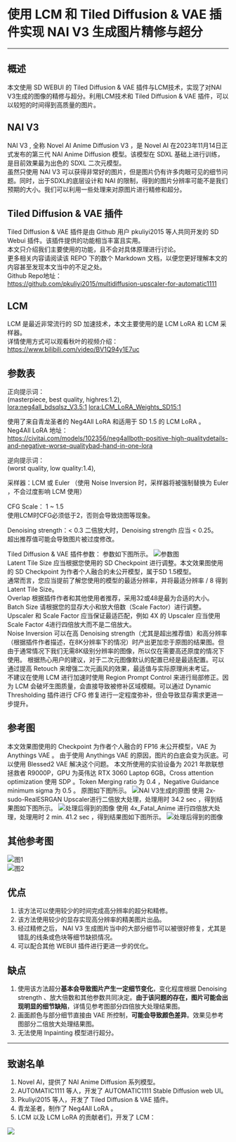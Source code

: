 # 使用 LCM 和 Tiled Diffusion & VAE 插件实现 NAI V3 生成图片精修与超分
***
## 概述
本文使用 SD WEBUI 的 Tiled Diffusion & VAE 插件与LCM技术，实现了对NAI V3生成的图像的精修与超分。利用LCM技术和 Tiled Diffusion & VAE 插件，可以以较短的时间得到高质量的图片。
## NAI V3
NAI V3 , 全称 Novel AI Anime Diffusion V3 ，是 Novel AI 在2023年11月14日正式发布的第三代 NAI Anime Diffusion 模型。该模型在 SDXL 基础上进行训练，是目前效果最为出色的 SDXL 二次元模型。  
虽然只使用 NAI V3 可以获得非常好的图片，但是图片仍有许多肉眼可见的细节问题。同时，出于SDXL的底层设计和 NAI 的限制，得到的图片分辨率可能不是我们预期的大小。我们可以利用一些处理来对原图片进行精修和超分。  

## Tiled Diffusion & VAE 插件
Tiled Diffusion & VAE 插件是由 Github 用户 pkuliyi2015 等人共同开发的 SD Webui 插件。该插件提供的功能相当丰富且实用。  
本文只介绍我们主要使用的功能，且不会对具体原理进行讨论。  
更多相关内容请阅读该 REPO 下的数个 Markdown 文档，以便您更好理解本文的内容甚至发现本文当中的不足之处。  
Github Repo地址：  
https://github.com/pkuliyi2015/multidiffusion-upscaler-for-automatic1111

## LCM
LCM 是最近非常流行的 SD 加速技术，本文主要使用的是 LCM LoRA 和 LCM 采样器。  
详情使用方式可以观看秋叶的视频介绍：  
https://www.bilibili.com/video/BV1Q94y1E7uc

## 参数表
正向提示词：  
(masterpiece, best quality, highres:1.2),  
<lora:neg4all_bdsqlsz_V3.5:1> <lora:LCM_LoRA_Weights_SD15:1>  

使用了来自青龙圣者的 Neg4All LoRA 和适用于 SD 1.5 的 LCM LoRA 。  
Neg4All LoRA 地址：  
https://civitai.com/models/102356/neg4allboth-positive-high-qualitydetails-and-negative-worse-qualitybad-hand-in-one-lora  

逆向提示词：  
(worst quality, low quality:1.4),  

采样器：LCM 或 Euler （使用 Noise Inversion 时，采样器将被强制替换为 Euler ，不会过度影响 LCM 使用）  

CFG Scale： 1 ~ 1.5  
使用LCM时CFG必须低于2，否则会导致烧图等现象。  

Denoising strength：< 0.3
二倍放大时，Denoising strength 应当 < 0.25。  
超出推荐值可能会导致图片被过度修改。

Tiled Diffusion & VAE 插件参数：
参数如下图所示。
![参数图](./imgs/parameters.png)  
Latent Tile Size 应当根据您使用的 SD Checkpoint 进行调整。本文效果图使用的 SD Checkpoint 为作者个人融合的未公开模型，属于SD 1.5模型。  
通常而言，您应当提前了解您使用的模型的最适分辨率，并将最适分辨率 / 8 得到 Latent Tile Size。  
Overlap 根据插件作者和其他使用者推荐，采用32或48是最为合适的大小。  
Batch Size 请根据您的显存大小和放大倍数（Scale Factor）进行调整。  
Upscaler 和 Scale Factor 应当保证最适匹配，例如 4X 的 Upscaler 应当使用 Scale Factor 4进行四倍放大而不是二倍放大。  
Noise Inversion 可以在高 Denoising strength（尤其是超出推荐值）和高分辨率（根据插件作者描述，在8K分辨率下的情况）时产出更加忠于原图的结果图。但由于通常情况下我们无需8K级别分辨率的图像，所以仅在需要高还原度的情况下使用。
根据热心用户的建议，对于二次元图像默认的配置已经是最适配置。可以通过提高 Retouch 来增强二次元画风的效果，最适值与实际原理尚未考证。  
不建议在使用 LCM 进行加速时使用 Region Prompt Control 来进行局部修正。因为 LCM 会破坏生图质量，会直接导致被修补区域模糊。可以通过 Dynamic Thresholding 插件进行 CFG 修复进行一定程度弥补，但会导致显存需求更进一步提升。  

## 参考图
本文效果图使用的 Checkpoint 为作者个人融合的 FP16 未公开模型，VAE 为 Anythings VAE 。
由于使用 Anythings VAE 的原因，图片的白底会变为灰底。可以使用 Blessed2 VAE 解决这个问题。
本文所使用的实验设备为 2021 年款联想拯救者 R9000P，GPU 为英伟达 RTX 3060 Laptop 6GB。Cross attention optimization 使用 SDP 。Token Merging ratio 为 0.4 ，Negative Guidance minimum sigma 为 0.5 。
原图如下图所示。
![NAI V3生成的原图](./imgs/results/original.png)
使用 2x-sudo-RealESRGAN Upscaler进行二倍放大处理，处理用时 34.2 sec ，得到结果图如下图所示。
![处理后得到的图像](./imgs/results/2x_upscale.png)
使用 4x_Fatal_Anime 进行四倍放大处理，处理用时 2 min. 41.2 sec ，得到结果图如下图所示。
![处理后得到的图像](./imgs/results/4x_upscale.png)

## 其他参考图
![图1](./imgs/other_results/00014-2896793506.png)  
![图2](./imgs/other_results/00037-2575251903.png)

## 优点
1. 该方法可以使用较少的时间完成高分辨率的超分和精修。
2. 该方法使用较少的显存实现高分辨率的精美图片出品。
3. 经过精修之后， NAI V3 生成图片当中的大部分细节可以被很好修复，尤其是错乱的线条或色块等细节缺损情况。
4. 可以配合其他 WEBUI 插件进行更进一步的优化。

## 缺点
1. 使用该方法超分**基本会导致图片产生一定细节变化**，变化程度根据 Denoising strength 、放大倍数和其他参数共同决定。**由于该问题的存在，图片可能会出现明显的细节缺陷**，详情见参考图部分四倍放大处理结果图。    
2. 画面颜色与部分细节直接由 VAE 所控制，**可能会导致颜色差异**。效果见参考图部分二倍放大处理结果图。  
3. 无法使用 Inpainting 模型进行超分。    
***  
## 致谢名单
1. Novel AI，提供了 NAI Anime Diffusion 系列模型。
2. AUTOMATIC1111 等人，开发了 AUTOMATIC1111 Stable Diffusion web UI。  
3. Pkuliyi2015 等人，开发了 Tiled Diffusion & VAE 插件。
4. 青龙圣者，制作了 Neg4All LoRA 。  
5. LCM 以及 LCM LoRA 的贡献者们，开发了 LCM：  
<a href="https://github.com/luosiallen/latent-consistency-model/graphs/contributors">
  <img src="https://contrib.rocks/image?repo=luosiallen/latent-consistency-model" />
</a>  

